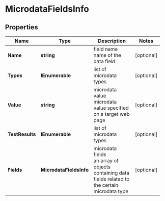 # MicrodataFieldsInfo


## Properties

| Name | Type | Description | Notes |
|------------ | ------------- | ------------- | -------------|
**Name** | **string** | field name<br>name of the data field |[optional]|
**Types** | **IEnumerable<string>** | list of microdata types |[optional]|
**Value** | **string** | microdata value<br>microdata value specified on a target web page |[optional]|
**TestResults** | **IEnumerable<MessageInfo>** | list of microdata types |[optional]|
**Fields** | **MicrodataFieldsInfo** | microdata fields<br>an array of objects containing data fields related to the certain microdata type |[optional]|
